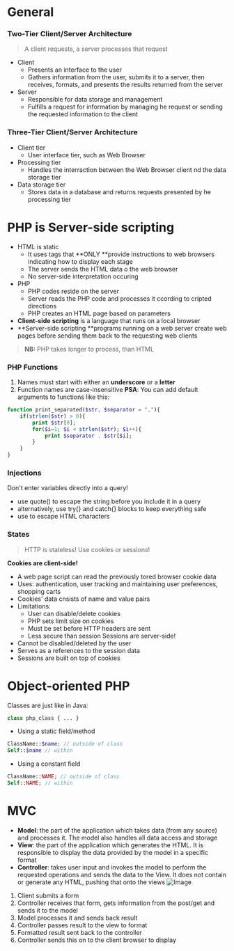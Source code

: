 # General
### Two-Tier Client/Server Architecture
> A client requests, a server processes that request
- Client
  - Presents an interface to the user
  - Gathers information from the user, submits it  to a server, then receives, formats, and  presents the results returned from the server
- Server
  - Responsible for data storage and management
  - Fulfills a request for information by managing he request or sending the requested information to the client
### Three-Tier Client/Server Architecture
- Client tier
  - User interface tier, such as Web Browser
- Processing tier
  - Handles the interraction between the Web Browser client nd the data storage tier
- Data storage tier
  - Stores data in a database and returns requests presented by he processing tier


# PHP is Server-side scripting
- HTML is static
  - It uses tags that **ONLY **provide instructions to web browsers indicating how to display each stage
  - The server sends the HTML data o the web browser
  - No server-side interpretation occuring
- PHP
  - PHP codes reside on the server
  - Server reads the PHP code and processes it ccording to cripted directions
  - PHP creates an HTML page based on parameters
- **Client-side** **scripting** is a language that runs on a local browser
- **Server-side scripting **programs running on a web server create web pages before sending them back to the requesting web clients
> **NB:** PHP takes longer to process, than HTML


### PHP Functions
1. Names must start with either an **underscore** or a **letter**
1. Function names are case-insensitive
**PSA**: You can add default arguments to functions like this:

```php
function print_separated($str, $separator = ","){
    if(strlen($str) > 0){
        print $str[0];
        for($i=1; $i < strlen($str); $i++){
            print $separator . $str[$i];
        }
    }
}
```


### Injections
Don't enter variables directly into a query!
- use quote() to escape the string before you include it in a query
- alternatively, use try{} and catch{} blocks to keep everything safe
- use <?= htmlspecialchars($var) ?> to escape HTML characters


### States
> HTTP is stateless! Use cookies or sessions!


**Cookies are client-side!**
- A web page script can read the previously tored browser cookie data
- Uses: authentication, user tracking and maintaining user preferences, shopping carts
- Cookies' data cnsists of name and value pairs
- Limitations:
  - User can disable/delete cookies
  - PHP sets limit size on cookies
  - Must be set before HTTP headers are sent
  - Less secure than session
Sessions are server-side!
- Cannot be disabled/deleted by the user
- Serves as a references to the session data
- Sessions are built on top of cookies
# Object-oriented PHP
Classes are just like in Java:

```php
class php_class { ... }
```
- Using a static field/method

```php
ClassName::$name; // outside of class
Self::$name // within
```
- Using a constant field

```php
ClassName::NAME; // outside of class
Self::NAME; // within
```


# MVC
- **Model**: the part of the application which takes data (from any source) and processes it. The model also handles all data access and storage
- **View**: the part of the application which generates the HTML. It is responsible to display the data provided by the model in a specific format
- **Controller**: takes user input and invokes the model to perform the requested operations and sends the data to the View. It does not contain or generate any HTML, pushing that onto the views
![Image](http://php-html.net/tutorials/wp-content/uploads/2009/08/mvc-sequence1.png)
1. Client submits a form
1. Controller receives that form, gets information from the post/get and sends it to the model
1. Model processes it and sends back result
1. Controller passes result to the view to format
1. Formatted result sent back to the controller
1. Controller sends this on to the client browser to display


